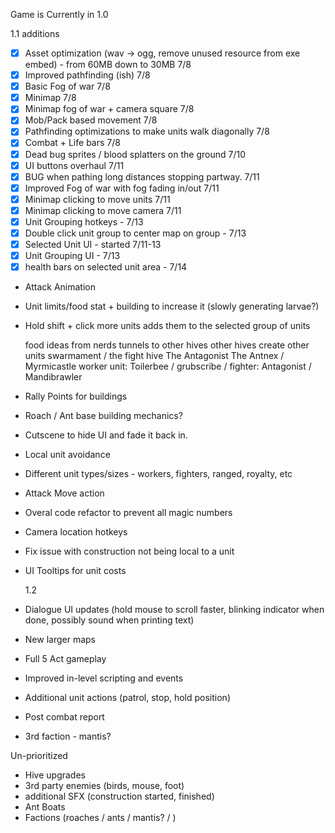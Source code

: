 Game is Currently in 1.0

1.1 additions

- [x] Asset optimization (wav -> ogg, remove unused resource from exe embed) - from 60MB down to 30MB 7/8
- [x] Improved pathfinding (ish) 7/8
- [x] Basic Fog of war 7/8
- [x] Minimap 7/8
- [x] Minimap fog of war + camera square 7/8
- [x] Mob/Pack based movement 7/8
- [x] Pathfinding optimizations to make units walk diagonally 7/8
- [x] Combat + Life bars 7/8
- [x] Dead bug sprites / blood splatters on the ground 7/10
- [x] UI buttons overhaul 7/11
- [x] BUG when pathing long distances stopping partway. 7/11
- [x] Improved Fog of war with fog fading in/out 7/11
- [x] Minimap clicking to move units 7/11
- [x] Minimap clicking to move camera 7/11
- [x] Unit Grouping hotkeys - 7/13
- [x] Double click unit group to center map on group - 7/13
- [x] Selected Unit UI - started 7/11-13
- [x] Unit Grouping UI - 7/13
- [x] health bars on selected unit area - 7/14
- Attack Animation
- Unit limits/food stat + building to increase it (slowly generating larvae?)
- Hold shift + click more units adds them to the selected group of units

  food ideas from nerds
  tunnels to other hives
  other hives create other units
  swarmament / the fight hive
  The Antagonist
  The Antnex / Myrmicastle
  worker unit: Toilerbee / grubscribe /
  fighter: Antagonist / Mandibrawler

- Rally Points for buildings
- Roach / Ant base building mechanics?
- Cutscene to hide UI and fade it back in.

- Local unit avoidance

- Different unit types/sizes - workers, fighters, ranged, royalty, etc
- Attack Move action
- Overal code refactor to prevent all magic numbers

- Camera location hotkeys
- Fix issue with construction not being local to a unit
- UI Tooltips for unit costs

  1.2

- Dialogue UI updates (hold mouse to scroll faster, blinking indicator when done, possibly sound when printing text)
- New larger maps
- Full 5 Act gameplay
- Improved in-level scripting and events

- Additional unit actions (patrol, stop, hold position)

- Post combat report
- 3rd faction - mantis?

Un-prioritized

- Hive upgrades
- 3rd party enemies (birds, mouse, foot)
- additional SFX (construction started, finished)
- Ant Boats
- Factions (roaches / ants / mantis? / )
